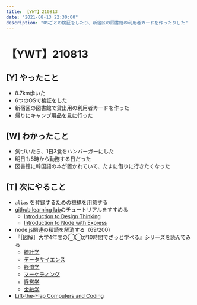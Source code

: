 ```yaml
---
title: 【YWT】210813
date: "2021-08-13 22:30:00"
description: "OSごとの検証をしたり、新宿区の図書館の利用者カードを作ったりした"
---
```


# 【YWT】210813

## [Y] やったこと

- 8.7km歩いた
- 6つのOSで検証をした
- 新宿区の図書館で貸出用の利用者カードを作った
- 帰りにキャンプ用品を見に行った

## [W] わかったこと

- 気づいたら、1日3食をハンバーガーにした
- 明日も8時から勤務する日だった
- 図書館に韓国語の本が置かれていて、たまに借りに行きたくなった

## [T] 次にやること

- `alias` を登録するための機構を用意する
- [github learning lab](https://lab.github.com/githubtraining)のチュートリアルをすすめる
  - [Introduction to Design Thinking](https://lab.github.com/githubtraining/introduction-to-design-thinking)
  - [Introduction to Node with Express](https://lab.github.com/everydeveloper/introduction-to-node-with-express)
- node.js関連の積読を解消する（69/200）
- 『［図解］大学4年間の◯◯が10時間でざっと学べる』シリーズを読んでみる
  - [統計学](https://www.amazon.co.jp/dp/B07PXB4NN9)
  - [データサイエンス](https://www.amazon.co.jp/dp/B07XNW3TQM)
  - [経済学](https://www.amazon.co.jp/dp/B01KNLFHH6)
  - [マーケティング](https://www.amazon.co.jp/dp/B07BNC2SV3)
  - [経営学](https://www.amazon.co.jp/dp/B071SKDF3L)
  - [金融学](https://www.amazon.co.jp/dp/B07BB6Z7FW)
- [Lift-the-Flap Computers and Coding](https://www.amazon.co.jp/dp/1409591514)
